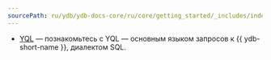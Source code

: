 ```yaml
---
sourcePath: ru/ydb/ydb-docs-core/ru/core/getting_started/_includes/index/yql.md
---
```

* [YQL](../../yql.md) — познакомьтесь с YQL — основным языком запросов к {{ ydb-short-name }}, диалектом SQL.

